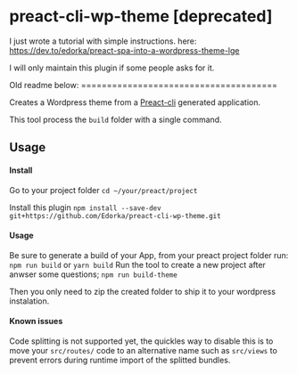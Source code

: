 # preact-cli-wp-theme [deprecated]

I just wrote a tutorial with simple instructions. here: https://dev.to/edorka/preact-spa-into-a-wordpress-theme-lge

I will only maintain this plugin if some people asks for it.

Old readme below: ======================================

Creates a Wordpress theme from a [Preact-cli](https://github.com/preactjs/preact-cli) generated application.

This tool process the `build` folder with a single command.
 
## Usage
#### Install

Go to your project folder
`cd ~/your/preact/project`

Install this plugin
`npm install --save-dev git+https://github.com/Edorka/preact-cli-wp-theme.git` 



#### Usage

Be sure to generate a build of your App, from your preact project folder run:
`npm run build` or `yarn build`
Run the tool to create a new project after anwser some questions;
`npm run build-theme`

Then you only need to zip the created folder to ship it to your wordpress instalation.

#### Known issues

Code splitting is not supported yet, the quickles way to disable this is to move your `src/routes/` code to an alternative name such as `src/views` to prevent errors during runtime import of the splitted bundles.
